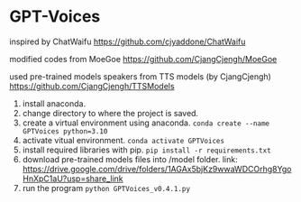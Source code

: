 # GPT-Voices

inspired by ChatWaifu
https://github.com/cjyaddone/ChatWaifu

modified codes from MoeGoe
https://github.com/CjangCjengh/MoeGoe

used pre-trained models speakers from TTS models (by CjangCjengh)
https://github.com/CjangCjengh/TTSModels


1. install anaconda.
2. change directory to where the project is saved.
3. create a virtual environment using anaconda.
  `conda create --name GPTVoices python=3.10`
4. activate vitual environment.
  `conda activate GPTVoices`
5. install required libraries with pip.
  `pip install -r requirements.txt`
6. download pre-trained models files into /model folder.
  link: https://drive.google.com/drive/folders/1AGAx5bjKz9wwaWDCOrhg8YgoHnXpC1aU?usp=share_link
7. run the program
  `python GPTVoices_v0.4.1.py`
